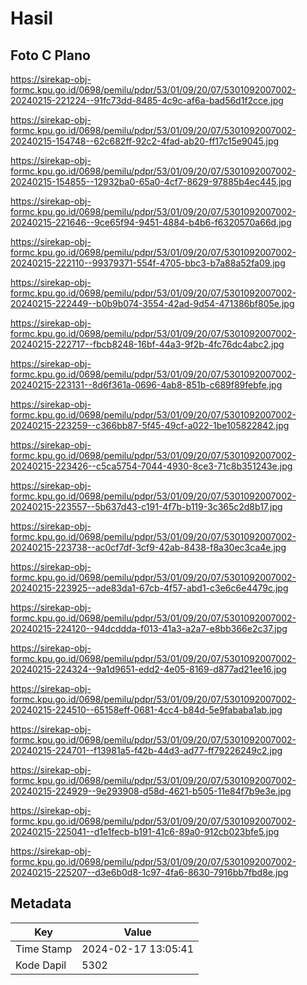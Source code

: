 # Hasil

## Foto C Plano

https://sirekap-obj-formc.kpu.go.id/0698/pemilu/pdpr/53/01/09/20/07/5301092007002-20240215-221224--91fc73dd-8485-4c9c-af6a-bad56d1f2cce.jpg

https://sirekap-obj-formc.kpu.go.id/0698/pemilu/pdpr/53/01/09/20/07/5301092007002-20240215-154748--62c682ff-92c2-4fad-ab20-ff17c15e9045.jpg

https://sirekap-obj-formc.kpu.go.id/0698/pemilu/pdpr/53/01/09/20/07/5301092007002-20240215-154855--12932ba0-65a0-4cf7-8629-97885b4ec445.jpg

https://sirekap-obj-formc.kpu.go.id/0698/pemilu/pdpr/53/01/09/20/07/5301092007002-20240215-221646--9ce65f94-9451-4884-b4b6-f6320570a66d.jpg

https://sirekap-obj-formc.kpu.go.id/0698/pemilu/pdpr/53/01/09/20/07/5301092007002-20240215-222110--99379371-554f-4705-bbc3-b7a88a52fa09.jpg

https://sirekap-obj-formc.kpu.go.id/0698/pemilu/pdpr/53/01/09/20/07/5301092007002-20240215-222449--b0b9b074-3554-42ad-9d54-471386bf805e.jpg

https://sirekap-obj-formc.kpu.go.id/0698/pemilu/pdpr/53/01/09/20/07/5301092007002-20240215-222717--fbcb8248-16bf-44a3-9f2b-4fc76dc4abc2.jpg

https://sirekap-obj-formc.kpu.go.id/0698/pemilu/pdpr/53/01/09/20/07/5301092007002-20240215-223131--8d6f361a-0696-4ab8-851b-c689f89febfe.jpg

https://sirekap-obj-formc.kpu.go.id/0698/pemilu/pdpr/53/01/09/20/07/5301092007002-20240215-223259--c366bb87-5f45-49cf-a022-1be105822842.jpg

https://sirekap-obj-formc.kpu.go.id/0698/pemilu/pdpr/53/01/09/20/07/5301092007002-20240215-223426--c5ca5754-7044-4930-8ce3-71c8b351243e.jpg

https://sirekap-obj-formc.kpu.go.id/0698/pemilu/pdpr/53/01/09/20/07/5301092007002-20240215-223557--5b637d43-c191-4f7b-b119-3c365c2d8b17.jpg

https://sirekap-obj-formc.kpu.go.id/0698/pemilu/pdpr/53/01/09/20/07/5301092007002-20240215-223738--ac0cf7df-3cf9-42ab-8438-f8a30ec3ca4e.jpg

https://sirekap-obj-formc.kpu.go.id/0698/pemilu/pdpr/53/01/09/20/07/5301092007002-20240215-223925--ade83da1-67cb-4f57-abd1-c3e6c6e4479c.jpg

https://sirekap-obj-formc.kpu.go.id/0698/pemilu/pdpr/53/01/09/20/07/5301092007002-20240215-224120--94dcddda-f013-41a3-a2a7-e8bb366e2c37.jpg

https://sirekap-obj-formc.kpu.go.id/0698/pemilu/pdpr/53/01/09/20/07/5301092007002-20240215-224324--9a1d9651-edd2-4e05-8169-d877ad21ee16.jpg

https://sirekap-obj-formc.kpu.go.id/0698/pemilu/pdpr/53/01/09/20/07/5301092007002-20240215-224510--65158eff-0681-4cc4-b84d-5e9fababa1ab.jpg

https://sirekap-obj-formc.kpu.go.id/0698/pemilu/pdpr/53/01/09/20/07/5301092007002-20240215-224701--f13981a5-f42b-44d3-ad77-ff79226249c2.jpg

https://sirekap-obj-formc.kpu.go.id/0698/pemilu/pdpr/53/01/09/20/07/5301092007002-20240215-224929--9e293908-d58d-4621-b505-11e84f7b9e3e.jpg

https://sirekap-obj-formc.kpu.go.id/0698/pemilu/pdpr/53/01/09/20/07/5301092007002-20240215-225041--d1e1fecb-b191-41c6-89a0-912cb023bfe5.jpg

https://sirekap-obj-formc.kpu.go.id/0698/pemilu/pdpr/53/01/09/20/07/5301092007002-20240215-225207--d3e6b0d8-1c97-4fa6-8630-7916bb7fbd8e.jpg


## Metadata

| Key        | Value               |
| ---------- | ------------------- |
| Time Stamp | 2024-02-17 13:05:41 |
| Kode Dapil | 5302                |



